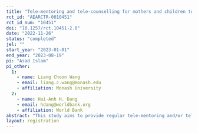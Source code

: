 ```yaml
---
title: "Tele-mentoring and tele-counselling for mothers and children to address Covid learning loss"
rct_id: "AEARCTR-0010451"
rct_id_num: "10451"
doi: "10.1257/rct.10451-2.0"
date: "2022-11-26"
status: "completed"
jel: ""
start_year: "2023-01-01"
end_year: "2023-08-19"
pi: "Asad Islam"
pi_other:
  1:
    - name: Liang Choon Wang
    - email: liang.c.wang@monash.edu
    - affiliation: Monash University
  2:
    - name: Hai-Anh H. Dang
    - email: hdang@worldbank.org
    - affiliation: World Bank
abstract: "This study aims to provide regular tele-mentoring and/or tele-counselling sessions targeting mothers in rural Bangladesh in order to increase the time and quality of parental involvement in their children’s learning activities to ameliorate the potential adverse impacts of school closure and Covid-19 on children’s outcomes. "
layout: registration
---
```


